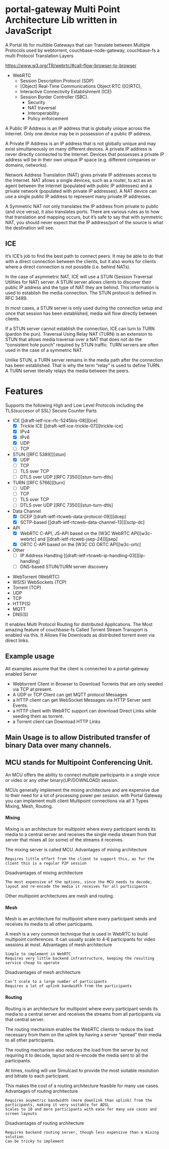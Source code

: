 # portal-gateway Multi Point Architecture Lib written in JavaScript
A Portal lib for multible Gateways that can Translate between Multiple Protocols used by webtorrent, couchbase-node-gateway, couchbase-fs a multi Protocol Translation Layers


https://www.w3.org/TR/webrtc/#call-flow-browser-to-browser


- WebRTC
  - Session Description Protocol (SDP)
  - [Object] Real-Time Communications Object RTC ([O]RTC),
  - Interactive Connectivity Establishment (ICE)
  - Session Border Controller (SBC).
    - Security
    - NAT traversal
    - Interoperability
    - Policy enforcement  
  
A Public IP Address is an IP address that is globally unique across the Internet. Only one device may be in possession of a public IP address.

A Private IP Address is an IP address that is not globally unique and may exist simultaneously on many different devices. A private IP address is never directly connected to the Internet. Devices that possesses a private IP address will be in their own unique IP space (e.g. different companies or domains, networks). 

Network Address Translation (NAT) gives private IP addresses access to the Internet. NAT allows a single devices, such as a router, to act as an agent between the Internet (populated with public IP addresses) and a private network (populated with private IP addresses). A NAT device can use a single public IP address to represent many private IP addresses.

A Symmetric NAT not only translates the IP address from private to public (and vice versa), it also translates ports. There are various rules as to how that translation and mapping occurs, but it’s safe to say that with symmetric NAT, you should never expect that the IP address/port of the source is what the destination will see.


## ICE

It’s ICE’s job to find the best path to connect peers. It may be able to do that with a direct connection between the clients, but it also works for clients where a direct connection is not possible (i.e. behind NATs).

In the case of asymmetric NAT, ICE will use a STUN (Session Traversal Utilities for NAT) server. A STUN server allows clients to discover their public IP address and the type of NAT they are behind. This information is used to establish the media connection. The STUN protocol is defined in RFC 3489.

In most cases, a STUN server is only used during the connection setup and once that session has been established, media will flow directly between clients.

If a STUN server cannot establish the connection, ICE can turn to TURN (pardon the pun). Traversal Using Relay NAT (TURN) is an extension to STUN that allows media traversal over a NAT that does not do the “consistent hole punch” required by STUN traffic. TURN servers are often used in the case of a symmetric NAT.

Unlike STUN, a TURN server remains in the media path after the connection has been established. That is why the term “relay” is used to define TURN. A TURN server literally relays the media between the peers.


# Features
Supports the following High and Low Level Protocols including the TLS(succesor of SSL) Secure Counter Parts
* ICE [[draft-ietf-ice-rfc-5245bis-08]][ice]
  - [x] Trickle ICE [[draft-ietf-ice-trickle-07]][trickle-ice]
  - [x] IPv4
  - [x] IPv6
  - [x] UDP
  - [ ] TCP
* STUN [[RFC 5389]][stun]
  - [x] UDP
  - [ ] TCP
  - [ ] TLS over TCP
  - [ ] DTLS over UDP [[RFC 7350]][stun-turn-dtls]
* TURN [[RFC 5766]][turn]
  - [ ] UDP
  - [ ] TCP
  - [ ] TLS over TCP
  - [ ] DTLS over UDP [[RFC 7350]][stun-turn-dtls]
* Data Channel
  - [x] DCEP [[draft-ietf-rtcweb-data-protocol-09]][dcep]
  - [x] SCTP-based [[draft-ietf-rtcweb-data-channel-13]][sctp-dc]
* API
  - [x] WebRTC C-API, JS-API based on the [W3C WebRTC API][w3c-webrtc] and
    [[draft-ietf-rtcweb-jsep-24]][jsep]
  - [x] ORTC C-API based on the [W3C CG ORTC API][w3c-ortc]
* Other
  - [ ] IP Address Handling [[draft-ietf-rtcweb-ip-handling-03]][ip-handling]
  - [ ] DNS-based STUN/TURN server discovery
- WebTorrent (WebRTC)
- WS(S) WebSockets (TCP)
- Torrent (TCP)
- UDP
- TCP
- HTTP(S)
- MQTT
- DNS(S)

It enables Multi Protocol Routing for distributed Applications. The Most amazing feature of couchbase-fs Called Torrent Stream Transport is enabled via this. It Allows File Downloads as distributed torrent even via direct links.

## Example usage
All examples assume that the client is connected to a portal-gateway enabled Server
- Webtorrent Client in Browser to Download Torrents that are only seeded via TCP at present.
- A UDP or TCP Client can get MQTT protocol Messages
- a HTTP client can get WebSocket Messages via HTTP Server sent Events.
- a HTTP client with WebRTC support can download Direct Links while seeding them as torrent.
- a Torrent client can Download HTTP Links

## Main Usage is to allow Distributed transfer of binary Data over many channels.

## MCU stands for Multipoint Conferencing Unit.
An MCU offers the ability to connect multiple participants in a single voice or video or any other binary(UP/DOWNLOAD) session.

MCUs generally implement the mixing architecture and are expensive due to their need for a lot of processing power per session.
with Portal Gateway you can implament multi client Multipoint connections via all 3 Types Mixing, Mesh, Routing.


#### Mixing
Mixing is an architecture for multipoint where every participant sends its media to a central server and receives the single media stream from that server that mixes all (or some) of the streams it receives.

The mixing server is called MCU.
Advantages of mixing architecture

    Requires little effort from the client to support this, as for the client this is a regular P2P session

Disadvantages of mixing architecture

    The most expensive of the options, since the MCU needs to decode, layout and re-encode the media it receives for all participants

Other multipoint architectures are mesh and routing.

#### Mesh
Mesh is an architecture for multipoint where every participant sends and receives its media to all other participants.

A mesh is a very common technique that is used in WebRTC to build multipoint conferences. It can usually scale to 4-6 participants for video sessions at most.
Advantages of mesh architecture

    Simple to implement in WebRTC
    Requires very little backend infrastructure, keeping the resulting service cheap to operate

Disadvantages of mesh architecture

    Can’t scale to a large number of participants
    Requires a lot of uplink bandwidth from the participants

#### Routing
Routing is an architecture for multipoint where every participant sends its media to a central server and receives the streams from all participants via that central server.

The routing mechanism enables the WebRTC clients to reduce the load necessary from them on the uplink by having a server “spread” their media to all other participants.

The routing mechanism also reduces the load from the server by not requiring it to decode, layout and re-encode the media sent to all the participants.

At times, routing will use Simulcast to provide the most suitable resolution and bitrate to each participant.

This makes the cost of a routing architecture feasible for many use cases.
Advantages of routing architecture

    Requires asymetric bandwidth (more downlink than uplink) from the participants, making it very suitable for ADSL
    Scales to 10 and more participants with ease for many use cases and screen layouts

Disadvantages of routing architecture

    Requires backend routing server, though less expensive than a mixing solution
    Can be tricky to implement

